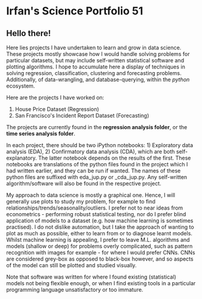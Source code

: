 # Irfan's Science Portfolio 51

## Hello there!

Here lies projects I have undertaken to learn and grow in data science. 
These projects mostly showcase how I would handle solving problems for particular datasets, 
but may include self-written statistical software and plotting algorithms.
I hope to accumulate here a display of techniques in solving regression, classification,
clustering and forecasting problems. Additionally, of data-wrangling, and database-querying, within the
_python_ ecosystem.

Here are the projects I have worked on:
1) House Price Dataset (Regression)
2) San Francisco's Incident Report Dataset (Forecasting)

The projects are currently found in the **regression analysis folder**, 
or the **time series analysis folder**. 

In each project, there should be two iPython notebooks: 1) Exploratory data analysis (EDA), 2)
Confirmatory data analysis (CDA), which are both self-explanatory. 
The latter notebook depends on the results of the first. These notebooks 
are translations of the python files found in the project which I had written earlier,
and they can be run if wanted. The names of these python files are suffixed with
eda_jup.py or _cda_jup.py.
Any self-written algorithm/software will also be found in the respective project.

My approach to data science is mostly a graphical one. 
Hence, I will generally use plots to study my problem, for example to find 
relationships/trends/seasonality/outliers. 
I prefer not to near ideas from econometrics - performing robust statistical testing, 
nor do I prefer blind application of models to a dataset (e.g. how machine learning is sometimes practised). 
I do not dislike automation, but I take the approach of wanting to plot as much as possible, 
either to learn from or to diagnose learnt models. Whilst machine learning is appealing,
I prefer to leave M.L. algorithms and models (shallow or deep) for problems overly complicated, such as pattern 
recognition with images for example - for where I would prefer CNNs. CNNs are considered
grey-box as opposed to black-box however, and so aspects of the model can still be plotted
and studied visually.

Note that software was written for where
I found existing (statistical) models not being flexible enough,
or when I find existing tools in a particular
programming language unsatisfactory or too immature.
